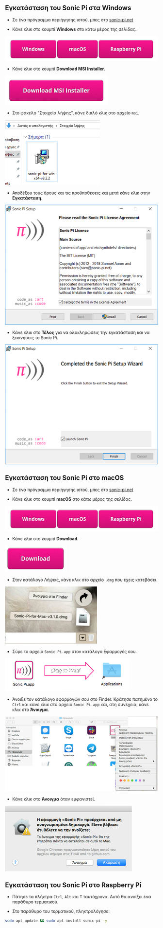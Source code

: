 ## Εγκατάσταση του Sonic Pi στα Windows

- Σε ένα πρόγραμμα περιήγησης ιστού, μπες στο [sonic-pi.net](https://sonic-pi.net/)

- Κάνε κλικ στο κουμπί **Windows** στο κάτω μέρος της σελίδας.

![λήψεις](images/download-buttons.png)

- Κάνε κλικ στο κουμπί **Download MSI Installer**.

![msi](images/msi-installer.png)

- Στο φάκελο "Στοιχεία λήψης", κάνε διπλό κλικ στο αρχείο `msi`.

![windows1](images/windows1.png)

- Αποδέξου τους όρους και τις προϋποθέσεις και μετά κάνε κλικ στην **Εγκατάσταση**.

![windows2](images/windows2.png)

- Κάνε κλικ στο **Τέλος** για να ολοκληρώσεις την εγκατάσταση και να ξεκινήσεις το Sonic Pi.

![windows3](images/windows3.png)


## Εγκατάσταση του Sonic Pi στο macOS

- Σε ένα πρόγραμμα περιήγησης ιστού, μπες στο [sonic-pi.net](https://sonic-pi.net/)

- Κάνε κλικ στο κουμπί **macOS** στο κάτω μέρος της σελίδας.

![λήψεις](images/download-buttons.png)

- Κάνε κλικ στο κουμπί **Download**.

![λήψη](images/download.png)

- Στον κατάλογο Λήψεις, κάνε κλικ στο αρχείο `.dmg` που έχεις κατεβάσει.

![macOS1](images/macOS1.png)

- Σύρε το αρχείο `Sonic Pi.app` στον κατάλογο Εφαρμογές σου.

![macOS2](images/macOS2.png)

- Άνοιξε τον κατάλογο εφαρμογών σου στο Finder. Κράτησε πατημένο το `Ctrl` και κάνε κλικ στο αρχείο `Sonic Pi.app` και, στη συνέχεια, κάνε κλικ στο **Άνοιγμα**.

![macOS3](images/macOS3.png)

- Κάνε κλικ στο **Άνοιγμα** όταν εμφανιστεί.

![macOS4](images/macOS4.png)

## Εγκατάσταση του Sonic Pi στο Raspberry Pi

- Πάτησε τα πλήκτρα `Ctrl`, `Alt` και `Τ` ταυτόχρονα. Αυτό θα ανοίξει ένα παράθυρο τερματικού.

- Στο παράθυρο του τερματικού, πληκτρολόγησε:

```bash
sudo apt update && sudo apt install sonic-pi -y
```

